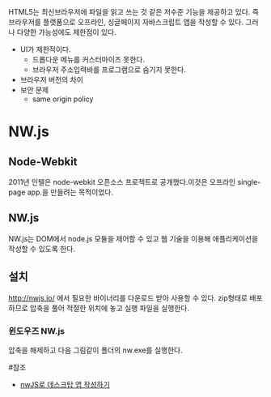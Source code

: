 HTML5는 최신브라우저에 파일을 읽고 쓰는 것 같은 저수준 기능을 제공하고 있다. 즉 브라우저를 플랫폼으로 오프라인, 싱글페이지 자바스크립트 앱을 작성할 수 있다. 그러나 다양한 가능성에도 제한점이 있다.
 - UI가 제한적이다.
   - 드롭다운 메뉴를 커스터마이즈 못한다.
   - 브라우저 주소입력바를 프로그램으로 숨기지 못한다.
 - 브라우저 버전의 차이
 - 보안 문제
   - same origin policy


# NW.js

## Node-Webkit
2011년 인텔은 node-webkit 오픈소스 프로젝트로 공개했다.이것은 오프라인 single-page app.을 만들려는 목적이었다. 

## NW.js
NW.js는 DOM에서 node.js 모듈을 제어할 수 있고 웹 기술을 이용해 애플리케이션을 작성할 수 있도록 한다.

## 설치
http://nwjs.io/ 에서 필요한 바이너리를 다운로드 받아 사용할 수 있다. zip형태로 배포하므로 압축을 풀어 적절한 위치에 놓고 실행 파일을 실행한다.

### 윈도우즈 NW.js
압축을 해제하고 다음 그림같이 폴더의 nw.exe를 실행한다.



#참조
 - [nwJS로 데스크탑 앱 작성하기](https://strongloop.com/strongblog/creating-desktop-applications-with-node-webkit/)
